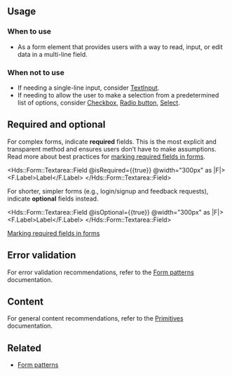 ## Usage

### When to use

- As a form element that provides users with a way to read, input, or edit data in a multi-line field.

### When not to use

- If needing a single-line input, consider [TextInput](/components/form/text-input).
- If needing to allow the user to make a selection from a predetermined list of options, consider [Checkbox](/components/form/checkbox), [Radio button](/components/form/radio), [Select](/components/form/select).

## Required and optional

For complex forms, indicate **required** fields. This is the most explicit and transparent method and ensures users don’t have to make assumptions. Read more about best practices for [marking required fields in forms](https://www.nngroup.com/articles/required-fields/).

<Hds::Form::Textarea::Field @isRequired={{true}} @width="300px" as |F|>
  <F.Label>Label</F.Label>
</Hds::Form::Textarea::Field>

For shorter, simpler forms (e.g., login/signup and feedback requests), indicate **optional** fields instead.

<Hds::Form::Textarea::Field @isOptional={{true}} @width="300px" as |F|>
  <F.Label>Label</F.Label>
</Hds::Form::Textarea::Field>

[Marking required fields in forms](https://www.nngroup.com/articles/required-fields/)

## Error validation

For error validation recommendations, refer to the [Form patterns](/patterns/form-patterns) documentation.

## Content

For general content recommendations, refer to the [Primitives](/components/form/primitives?tab=validation) documentation.

## Related

- [Form patterns](/patterns/form-patterns)
